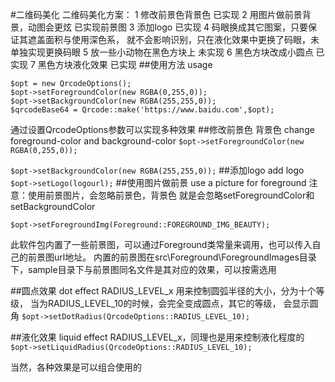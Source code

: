 #二维码美化
二维码美化方案：
1 修改前景色背景色 已实现
2 用图片做前景背景，动图会更炫 已实现前景图
3 添加logo 已实现
4 码眼换成其它图案，只要保证其遮盖面积与使用深色系，
就不会影响识别，只在液化效果中更换了码眼，未单独实现更换码眼
5 放一些小动物在黑色方块上 未实现
6 黑色方块改成小圆点 已实现
7 黑色方块液化效果 已实现
##使用方法 usage
```
$opt = new QrcodeOptions();
$opt->setForegroundColor(new RGBA(0,255,0));
$opt->setBackgroundColor(new RGBA(255,255,0));
$qrcodeBase64 = Qrcode::make('https://www.baidu.com',$opt);
```

通过设置QrcodeOptions参数可以实现多种效果
##修改前景色 背景色 change foreground-color and background-color
`$opt->setForegroundColor(new RGBA(0,255,0));`

`$opt->setBackgroundColor(new RGBA(255,255,0));`
##添加logo  add logo
`$opt->setLogo(logourl);`
##使用图片做前景 use a picture for foreground
注意：使用前景图片，会忽略前景色，背景色
就是会忽略setForegroundColor和setBackgroundColor

`$opt->setForegroundImg(Foreground::FOREGROUND_IMG_BEAUTY);`

此软件包内置了一些前景图，可以通过Foreground类常量来调用，也可以传入自己的前景图url地址。
内置的前景图在src\Foreground\ForegroundImages目录下，sample目录下与前景图同名文件是其对应的效果，可以按需选用

##圆点效果  dot effect
RADIUS_LEVEL_x 用来控制圆弧半径的大小，分为十个等级，
当为RADIUS_LEVEL_10的时候，会完全变成圆点，其它的等级，
会显示圆角
`$opt->setDotRadius(QrcodeOptions::RADIUS_LEVEL_10);`

##液化效果 liquid effect
RADIUS_LEVEL_x，同理也是用来控制液化程度的
`$opt->setLiquidRadius(QrcodeOptions::RADIUS_LEVEL_10);`

当然，各种效果是可以组合使用的